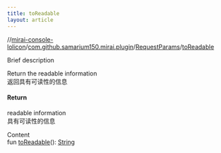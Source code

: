 ```yaml
---
title: toReadable
layout: article
---
```

//[mirai-console-lolicon](../../index.md)/[com.github.samarium150.mirai.plugin](../index.md)/[RequestParams](index.md)/[toReadable](to-readable.md)





Brief description  


Return the readable information <br> 返回具有可读性的信息



#### Return  


readable information <br> 具有可读性的信息


Content  
fun [toReadable](to-readable.md)(): [String](https://kotlinlang.org/api/latest//stdlib/kotlin/-string/index.html)  



